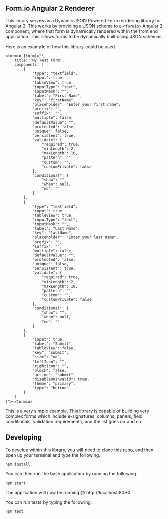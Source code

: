 Form.io Angular 2 Renderer
---------------------------
This library serves as a Dynamic JSON Powered Form rendering library for [Angular 2](https://angular.io). This works by
providing a JSON schema to a ```<formio>``` Angular 2 component, where that form is dynamically rendered within the front
end application. This allows forms to be dynamically built using JSON schemas.

Here is an example of how this library could be used.

```
<formio [form]="{
    title: 'My Test Form',
    components: [
        {
            "type": "textfield",
            "input": true,
            "tableView": true,
            "inputType": "text",
            "inputMask": "",
            "label": "First Name",
            "key": "firstName",
            "placeholder": "Enter your first name",
            "prefix": "",
            "suffix": "",
            "multiple": false,
            "defaultValue": "",
            "protected": false,
            "unique": false,
            "persistent": true,
            "validate": {
                "required": true,
                "minLength": 2,
                "maxLength": 10,
                "pattern": "",
                "custom": "",
                "customPrivate": false
            },
            "conditional": {
                "show": "",
                "when": null,
                "eq": ""
            }
        },
        {
            "type": "textfield",
            "input": true,
            "tableView": true,
            "inputType": "text",
            "inputMask": "",
            "label": "Last Name",
            "key": "lastName",
            "placeholder": "Enter your last name",
            "prefix": "",
            "suffix": "",
            "multiple": false,
            "defaultValue": "",
            "protected": false,
            "unique": false,
            "persistent": true,
            "validate": {
                "required": true,
                "minLength": 2,
                "maxLength": 10,
                "pattern": "",
                "custom": "",
                "customPrivate": false
            },
            "conditional": {
                "show": "",
                "when": null,
                "eq": ""
            }
        },
        {
            "input": true,
            "label": "Submit",
            "tableView": false,
            "key": "submit",
            "size": "md",
            "leftIcon": "",
            "rightIcon": "",
            "block": false,
            "action": "submit",
            "disableOnInvalid": true,
            "theme": "primary",
            "type": "button"
        }
    ]
}"></formio>
```

This is a very simple example. This library is capable of building very complex forms which include e-signatures, columns,
panels, field conditionals, validation requirements, and the list goes on and on.

Developing
------------------
To develop within this library, you will need to clone this repo, and then open up your terminal and type the following.

```
npm install
```

You can then run the base application by running the following.

```
npm start
```

The application will now be running @ http://localhost:8080.

You can run tests by typing the following.

```
npm test
```
